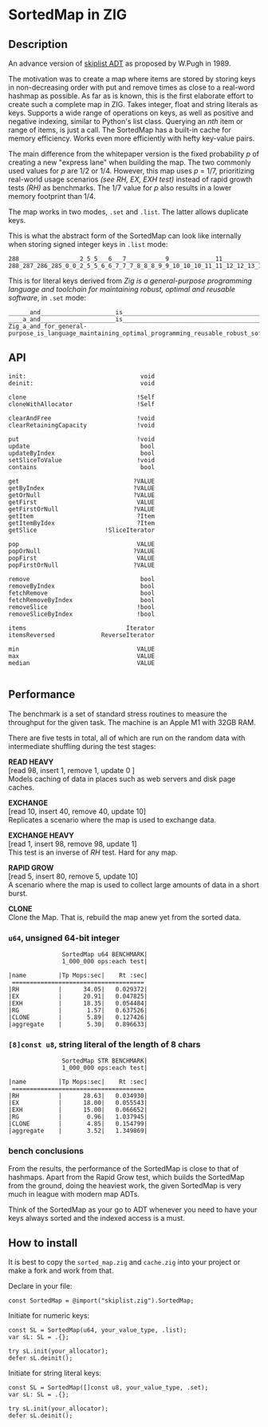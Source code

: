 # SortedMap in ZIG

## Description
An advance version of [skiplist ADT](https://en.wikipedia.org/wiki/Skip_list) as proposed by W.Pugh in 1989.

The motivation was to create a map where items are stored by storing keys in non-decreasing order with put and remove times as close to a real-word hashmap as possible. As far as is known, this is the first elaborate effort to create such a complete map in ZIG. Takes integer, float and string literals as keys. Supports a wide range of operations on keys, as well as positive and negative indexing, similar to Python's list class. Querying an *nth* item or range of items, is just a call. The SortedMap has a built-in cache for memory efficiency. Works even more efficiently with hefty key-value pairs.

The main difference from the whitepaper version is the fixed probability *p* of creating a new "express lane" when building the map. The two commonly used values for *p* are 1/2 or 1/4. However, this map uses *p* = 1/7, prioritizing real-world usage scenarios *(see RH, EX, EXH test)* instead of rapid growth tests *(RH)* as benchmarks. The 1/7 value for *p* also results in a lower memory footprint than 1/4. 

The map works in two modes, `.set` and `.list`. The latter allows duplicate keys.

This is what the abstract form of the SortedMap can look like internally when storing signed integer keys in `.list` mode:

```______________________5_____6_____________________________11________________________________________________
288_________________2_5_5___6___7___________9_____________11__________________________________51_52____54___
288_287_286_285_0_0_2_5_5_6_6_7_7_7_8_8_8_9_9_10_10_10_11_11_12_12_13_13_13_14_14_15_15_15_50_51_52_53_54_55
```

This is for literal keys derived from *Zig is a general-purpose programming language and toolchain for maintaining robust, optimal and reusable software*, in `.set` mode:

```______and_____________________is____________________________________________________________________________
______and_____________________is____________________________________________________________________________
____a_and_____________________is___________________________________________________robust___________________
Zig_a_and_for_general-purpose_is_language_maintaining_optimal_programming_reusable_robust_software_toolchain
```

## API
```
init:                                void
deinit:                              void

clone                               !Self
cloneWithAllocator                  !Self

clearAndFree                        !void
clearRetainingCapacity              !void

put                                 !void
update                               bool
updateByIndex                        bool
setSliceToValue                     !void
contains                             bool

get                                ?VALUE
getByIndex                         ?VALUE
getOrNull                          ?VALUE
getFirst                            VALUE
getFirstOrNull                     ?VALUE
getItem                             ?Item
getItemByIdex                       ?Item
getSlice                   !SliceIterator

pop                                 VALUE
popOrNull                          ?VALUE
popFirst                            VALUE
popFirstOrNull                     ?VALUE

remove                               bool
removeByIndex                        bool
fetchRemove                          bool
fetchRemoveByIndex                   bool
removeSlice                         !bool
removeSliceByIndex                  !bool

items                            Iterator
itemsReversed             ReverseIterator

min                                 VALUE
max                                 VALUE
median                              VALUE


```
## Performance
The benchmark is a set of standard stress routines to measure the throughput for the given task. The machine is an Apple M1 with 32GB RAM.

There are five tests in total, all of which are run on the random data with intermediate shuffling during the test stages:

**READ HEAVY**\
[read 98, insert 1,  remove 1,  update 0 ]\
Models caching of data in places such as web servers and disk page caches.

**EXCHANGE**\
[read 10, insert 40, remove 40, update 10]\
Replicates a scenario where the map is used to exchange data.

**EXCHANGE HEAVY**\
[read 1, insert 98, remove 98, update 1]\
This test is an inverse of *RH* test. Hard for any map.

**RAPID GROW**\
[read 5,  insert 80, remove 5,  update 10]\
A scenario where the map is used to collect large amounts of data in a short burst.

**CLONE**\
Clone the Map. That is, rebuild the map anew yet from the sorted data.

### `u64`, unsigned 64-bit integer
```
               SortedMap u64 BENCHMARK|
               1_000_000 ops:each test|

|name         |Tp Mops:sec|    Rt :sec|
 =====================================
|RH           |      34.05|   0.029372|
|EX           |      20.91|   0.047825|
|EXH          |      18.35|   0.054484|
|RG           |       1.57|   0.637526|
|CLONE        |       5.89|   0.127426|
|aggregate    |       5.30|   0.896633|
```

### `[8]const u8`, string literal of the length of 8 chars
```
               SortedMap STR BENCHMARK|
               1_000_000 ops:each test|

|name         |Tp Mops:sec|    Rt :sec|
 =====================================
|RH           |      28.63|   0.034930|
|EX           |      18.00|   0.055543|
|EXH          |      15.00|   0.066652|
|RG           |       0.96|   1.037945|
|CLONE        |       4.85|   0.154799|
|aggregate    |       3.52|   1.349869|
```

### bench conclusions
From the results, the performance of the SortedMap is close to that of hashmaps. Apart from the Rapid Grow test, which builds the SortedMap from the ground, doing the heaviest work, the given SortedMap is very much in league with modern map ADTs.

Think of the SortedMap as your go to ADT whenever you need to have your keys always sorted and the indexed access is a must. 

## How to install
It is best to copy the `sorted_map.zig` and `cache.zig` into your project or make a fork and work from that.

Declare in your file:
```zig
const SortedMap = @import("skiplist.zig").SortedMap;
```

Initiate for numeric keys:
```zig
const SL = SortedMap(u64, your_value_type, .list);
var sL: SL = .{};

try sL.init(your_allocator);
defer sL.deinit();

```

Initiate for string literal keys:
```zig
const SL = SortedMap([]const u8, your_value_type, .set);
var sL: SL = .{};

try sL.init(your_allocator);
defer sL.deinit();
```













